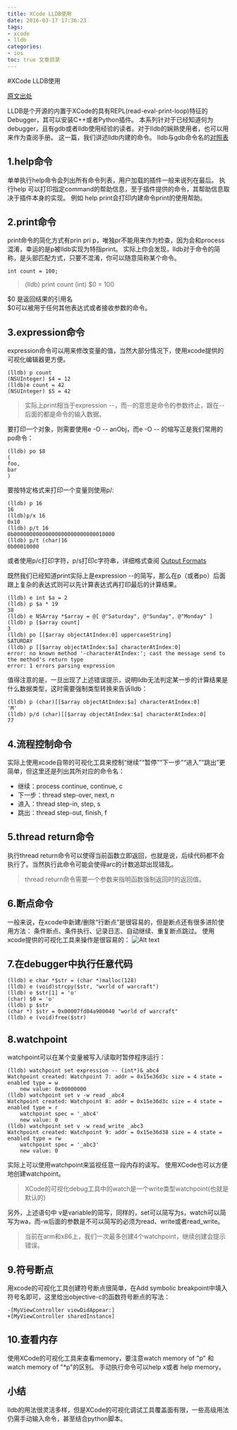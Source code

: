 ```yaml
---
title: XCode LLDB使用
date: 2016-03-17 17:36:23
tags:
- xcode
- lldb
categories:
- ios
toc: true 文章目录
---
```


#XCode LLDB使用

[原文出处](http://www.dreamingwish.com/article/lldb-usage-a.html)

LLDB是个开源的内置于XCode的具有REPL(read-eval-print-loop)特征的Debugger，其可以安装C++或者Python插件。
本系列针对于已经知道何为debugger，且有gdb或者lldb使用经验的读者。对于lldb的娴熟使用者，也可以用来作为查阅手册。
这一篇，我们讲述lldb内建的命令。
lldb与gdb命令名的[对照表](http://lldb.llvm.org/lldb-gdb.html)

<!-- more -->

## 1.help命令
单单执行help命令会列出所有命令列表，用户加载的插件一般来说列在最后。
执行help 可以打印指定command的帮助信息，至于插件提供的命令，其帮助信息取决于插件本身的实现。
例如 help print会打印内建命令print的使用帮助。

## 2.print命令
print命令的简化方式有prin pri p，唯独pr不能用来作为检查，因为会和process混淆，幸运的是p被lldb实现为特指print。
实际上你会发现，lldb对于命令的简称，是头部匹配方式，只要不混淆，你可以随意简称某个命令。

	int count = 100;
>(lldb) print count
>(int) $0 = 100

\$0 是返回结果的引用名 <br>
\$0可以被用于任何其他表达式或者接收参数的命令。

## 3.expression命令
expression命令可以用来修改变量的值，当然大部分情况下，使用xcode提供的可视化编辑器更方便。
```
(lldb) p count
(NSUInteger) $4 = 12
(lldb)e count = 42
(NSUInteger) $5 = 42
```
> 实际上print相当于expression --，而--的意思是命令的参数终止，跟在--后面的都是命令的输入数据。

要打印一个对象，则需要使用e -O -- anObj，而e -O -- 的缩写正是我们常用的po命令：

```
(lldb) po $8
(
foo,
bar
)
```
要按特定格式来打印一个变量则使用p/:
```
(lldb) p 16
16
(lldb)p/x 16
0x10
(lldb) p/t 16
0b00000000000000000000000000010000
(lldb) p/t (char)16
0b00010000
```
或者使用p/c打印字符，p/s打印c字符串，详细格式查阅
[Output Formats](https://sourceware.org/gdb/onlinedocs/gdb/Output-Formats.html)

既然我们已经知道print实际上是expression --的简写，那么在p（或者po）后面跟上复杂的表达式则可以先计算表达式再打印最后的计算结果。
```
(lldb) e int $a = 2
(lldb) p $a * 19
38
(lldb) e NSArray *$array = @[ @"Saturday", @"Sunday", @"Monday" ]
(lldb) p [$array count]
3
(lldb) po [[$array objectAtIndex:0] uppercaseString]
SATURDAY
(lldb) p [[$array objectAtIndex:$a] characterAtIndex:0]
error: no known method '-characterAtIndex:'; cast the message send to the method's return type
error: 1 errors parsing expression
```
值得注意的是，一旦出现了上述错误提示，说明lldb无法判定某一步的计算结果是什么数据类型，这时需要强制类型转换来告诉lldb：
```
(lldb) p (char)[[$array objectAtIndex:$a] characterAtIndex:0]
'M'
(lldb) p/d (char)[[$array objectAtIndex:$a] characterAtIndex:0]
77
```

## 4.流程控制命令

实际上使用xcode自带的可视化工具来控制“继续”“暂停”“下一步”“进入”“跳出”更简单，但这里还是列出其所对应的命令名：

* 继续：process continue, continue, c
* 下一步：thread step-over, next, n
* 进入：thread step-in, step, s
* 跳出：thread step-out, finish, f

## 5.thread return命令
执行thread return命令可以使得当前函数立即返回，也就是说，后续代码都不会执行了。当然执行此命令可能会使得arc的计数追踪出现错乱。

> thread return命令需要一个参数来指明函数强制返回时的返回值。

## 6.断点命令

一般来说，在xcode中新建/删除“行断点”是很容易的，但是断点还有很多进阶使用方法：
条件断点、条件执行、记录日志、自动继续、重复断点跳过。
使用xcode提供的可视化工具来操作是很容易的：
![Alt text](./lldb-command-breakpoint.jpg)


## 7.在debugger中执行任意代码
```
(lldb) e char *$str = (char *)malloc(128)
(lldb) e (void)strcpy($str, "wxrld of warcraft")
(lldb) e $str[1] = 'o'
(char) $0 = 'o'
(lldb) p $str
(char *) $str = 0x00007fd04a900040 "world of warcraft"
(lldb) e (void)free($str)
```

## 8.watchpoint
watchpoint可以在某个变量被写入/读取时暂停程序运行：
```
(lldb) watchpoint set expression -- (int*)&_abc4
Watchpoint created: Watchpoint 7: addr = 0x15e36d3c size = 4 state = enabled type = w
    new value: 0x00000000
(lldb) watchpoint set v -w read _abc4
Watchpoint created: Watchpoint 8: addr = 0x15e36d3c size = 4 state = enabled type = r
    watchpoint spec = '_abc4'
    new value: 0
(lldb) watchpoint set v -w read_write _abc3
Watchpoint created: Watchpoint 9: addr = 0x15e36d38 size = 4 state = enabled type = rw
    watchpoint spec = '_abc3'
    new value: 0
```

实际上可以使用watchpoint来监视任意一段内存的读写。
使用XCode也可以方便地创建watchpoint。

> XCode的可视化debug工具中的watch是一个write类型watchpoint(也就是默认的)

另外，上述语句中 v是variable的简写，同样的，set可以简写为s，watch可以简写为wa，而-w后面的参数是不可以简写的必须为read、write或者read_write。

> 当前在arm和x86上，我们一次最多创建4个watchpoint，继续创建会提示错误。

## 9.符号断点
用xcode的可视化工具创建符号断点很简单，在Add symbolic breakpoint中填入符号名即可，这里给出objective-c的函数符号断点的写法：
```
-[MyViewController viewDidAppear:]
+[MyViewController sharedInstance]
```

## 10.查看内存

使用XCode的可视化工具来查看memory，要注意watch memory of "p" 和watch memory of "*p"的区别。
手动执行命令可以help x或者 help memory。


## 小结

lldb的用法很灵活多样，但是XCode的可视化调试工具覆盖面有限，一些高级用法仍需手动输入命令，甚至结合python脚本。
    

